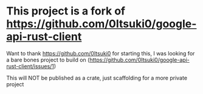 # This project is a fork of https://github.com/0Itsuki0/google-api-rust-client

Want to thank https://github.com/0Itsuki0 for starting this, I was looking for a bare bones project 
to build on (https://github.com/0Itsuki0/google-api-rust-client/issues/1)

This will NOT be published as a crate, just scaffolding for a more private project
